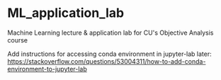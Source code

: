 # ML_application_lab
Machine Learning lecture &amp; application lab for CU's Objective Analysis course

Add instructions for accessing conda environment in jupyter-lab later:
https://stackoverflow.com/questions/53004311/how-to-add-conda-environment-to-jupyter-lab
